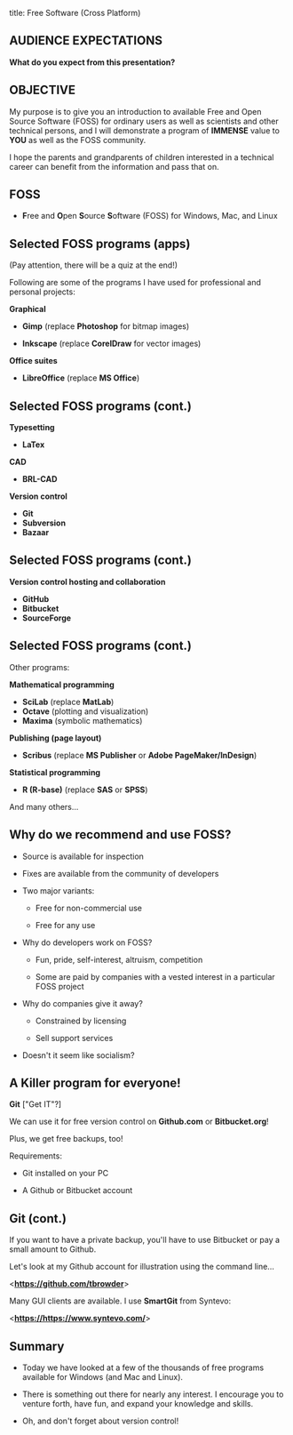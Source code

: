 title: Free Software (Cross Platform)
<!-- insert-file headers.md -->

## AUDIENCE EXPECTATIONS

**What do you expect from this presentation?**

## OBJECTIVE

My purpose is to give you an introduction to available Free and Open
Source Software (FOSS) for ordinary users as well as scientists and
other technical persons, and I will demonstrate a program of
**IMMENSE** value to **YOU** as well as the FOSS community.

I hope the parents and grandparents of children interested in a
technical career can benefit from the information and pass that on.

## FOSS

- **F**ree and **O**pen **S**ource **S**oftware (FOSS) for Windows, Mac, and Linux

## Selected FOSS programs (apps)

(Pay attention, there will be a quiz at the end!)

Following are some of the programs I have used for professional and
personal projects:

**Graphical**

- **Gimp** (replace **Photoshop** for bitmap images)

- **Inkscape** (replace **CorelDraw** for vector images)

**Office suites**

- **LibreOffice** (replace **MS Office**)

## Selected FOSS programs (cont.)

**Typesetting**

- **LaTex**

**CAD**

- **BRL-CAD**

**Version control**

- **Git**
- **Subversion**
- **Bazaar**

## Selected FOSS programs (cont.)

**Version control hosting and collaboration**

- **GitHub**
- **Bitbucket**
- **SourceForge**

## Selected FOSS programs (cont.)

Other programs:

**Mathematical programming**

- **SciLab** (replace **MatLab**)
- **Octave** (plotting and visualization)
- **Maxima** (symbolic mathematics)

**Publishing (page layout)**

- **Scribus** (replace **MS Publisher** or **Adobe PageMaker/InDesign**)

**Statistical programming**

- **R (R-base)** (replace **SAS** or **SPSS**)

And many others...

## Why do we recommend and use FOSS?

- Source is available for inspection

- Fixes are available from the community of developers

- Two major variants:

	- Free for non-commercial use

	- Free for any use

- Why do developers work on FOSS?

	- Fun, pride, self-interest, altruism, competition

	- Some are paid by companies with a vested interest in a
	  particular FOSS project

- Why do companies give it away?

	- Constrained by licensing

	- Sell support services

- Doesn't it seem like socialism?

## A Killer program for everyone!

**Git** ["Get IT"?]

We can use it for free version control on **Github.com** or **Bitbucket.org**!

Plus, we get free backups, too!

Requirements:

+ Git installed on your PC

+ A Github or Bitbucket account

## Git (cont.)

If you want to have a private backup, you'll have to use Bitbucket or
pay a small amount to Github.

Let's look at my Github account for illustration using the command line...

<**<https://github.com/tbrowder>**>

Many GUI clients are available. I use **SmartGit** from Syntevo:

<**<https://https://www.syntevo.com/>**>


## Summary

- Today we have looked at a few of the thousands of free programs
  available for Windows (and Mac and Linux).

- There is something out there for nearly any interest.  I encourage
  you to venture forth, have fun, and expand your knowledge and skills.

- Oh, and don't forget about version control!

<!-- insert-file closer-help.md -->
